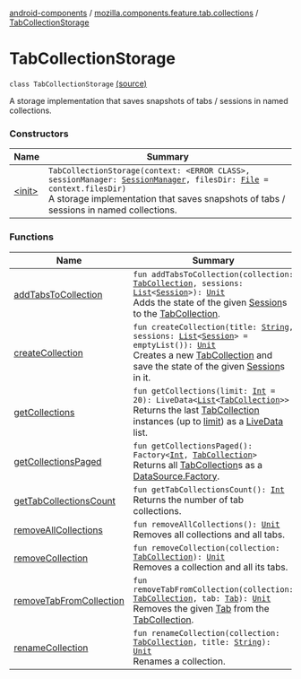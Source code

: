 [android-components](../../index.md) / [mozilla.components.feature.tab.collections](../index.md) / [TabCollectionStorage](./index.md)

# TabCollectionStorage

`class TabCollectionStorage` [(source)](https://github.com/mozilla-mobile/android-components/blob/master/components/feature/tab-collections/src/main/java/mozilla/components/feature/tab/collections/TabCollectionStorage.kt#L26)

A storage implementation that saves snapshots of tabs / sessions in named collections.

### Constructors

| Name | Summary |
|---|---|
| [&lt;init&gt;](-init-.md) | `TabCollectionStorage(context: <ERROR CLASS>, sessionManager: `[`SessionManager`](../../mozilla.components.browser.session/-session-manager/index.md)`, filesDir: `[`File`](https://developer.android.com/reference/java/io/File.html)` = context.filesDir)`<br>A storage implementation that saves snapshots of tabs / sessions in named collections. |

### Functions

| Name | Summary |
|---|---|
| [addTabsToCollection](add-tabs-to-collection.md) | `fun addTabsToCollection(collection: `[`TabCollection`](../-tab-collection/index.md)`, sessions: `[`List`](https://kotlinlang.org/api/latest/jvm/stdlib/kotlin.collections/-list/index.html)`<`[`Session`](../../mozilla.components.browser.session/-session/index.md)`>): `[`Unit`](https://kotlinlang.org/api/latest/jvm/stdlib/kotlin/-unit/index.html)<br>Adds the state of the given [Session](../../mozilla.components.browser.session/-session/index.md)s to the [TabCollection](../-tab-collection/index.md). |
| [createCollection](create-collection.md) | `fun createCollection(title: `[`String`](https://kotlinlang.org/api/latest/jvm/stdlib/kotlin/-string/index.html)`, sessions: `[`List`](https://kotlinlang.org/api/latest/jvm/stdlib/kotlin.collections/-list/index.html)`<`[`Session`](../../mozilla.components.browser.session/-session/index.md)`> = emptyList()): `[`Unit`](https://kotlinlang.org/api/latest/jvm/stdlib/kotlin/-unit/index.html)<br>Creates a new [TabCollection](../-tab-collection/index.md) and save the state of the given [Session](../../mozilla.components.browser.session/-session/index.md)s in it. |
| [getCollections](get-collections.md) | `fun getCollections(limit: `[`Int`](https://kotlinlang.org/api/latest/jvm/stdlib/kotlin/-int/index.html)` = 20): LiveData<`[`List`](https://kotlinlang.org/api/latest/jvm/stdlib/kotlin.collections/-list/index.html)`<`[`TabCollection`](../-tab-collection/index.md)`>>`<br>Returns the last [TabCollection](../-tab-collection/index.md) instances (up to [limit](get-collections.md#mozilla.components.feature.tab.collections.TabCollectionStorage$getCollections(kotlin.Int)/limit)) as a [LiveData](#) list. |
| [getCollectionsPaged](get-collections-paged.md) | `fun getCollectionsPaged(): Factory<`[`Int`](https://kotlinlang.org/api/latest/jvm/stdlib/kotlin/-int/index.html)`, `[`TabCollection`](../-tab-collection/index.md)`>`<br>Returns all [TabCollection](../-tab-collection/index.md)s as a [DataSource.Factory](#). |
| [getTabCollectionsCount](get-tab-collections-count.md) | `fun getTabCollectionsCount(): `[`Int`](https://kotlinlang.org/api/latest/jvm/stdlib/kotlin/-int/index.html)<br>Returns the number of tab collections. |
| [removeAllCollections](remove-all-collections.md) | `fun removeAllCollections(): `[`Unit`](https://kotlinlang.org/api/latest/jvm/stdlib/kotlin/-unit/index.html)<br>Removes all collections and all tabs. |
| [removeCollection](remove-collection.md) | `fun removeCollection(collection: `[`TabCollection`](../-tab-collection/index.md)`): `[`Unit`](https://kotlinlang.org/api/latest/jvm/stdlib/kotlin/-unit/index.html)<br>Removes a collection and all its tabs. |
| [removeTabFromCollection](remove-tab-from-collection.md) | `fun removeTabFromCollection(collection: `[`TabCollection`](../-tab-collection/index.md)`, tab: `[`Tab`](../-tab/index.md)`): `[`Unit`](https://kotlinlang.org/api/latest/jvm/stdlib/kotlin/-unit/index.html)<br>Removes the given [Tab](../-tab/index.md) from the [TabCollection](../-tab-collection/index.md). |
| [renameCollection](rename-collection.md) | `fun renameCollection(collection: `[`TabCollection`](../-tab-collection/index.md)`, title: `[`String`](https://kotlinlang.org/api/latest/jvm/stdlib/kotlin/-string/index.html)`): `[`Unit`](https://kotlinlang.org/api/latest/jvm/stdlib/kotlin/-unit/index.html)<br>Renames a collection. |
